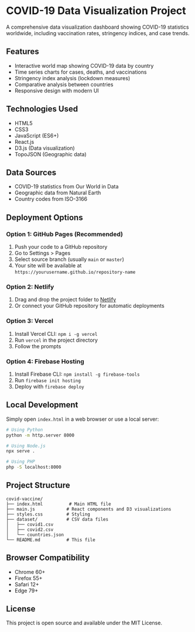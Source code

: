 # COVID-19 Data Visualization Project

A comprehensive data visualization dashboard showing COVID-19 statistics worldwide, including vaccination rates, stringency indices, and case trends.

## Features

- Interactive world map showing COVID-19 data by country
- Time series charts for cases, deaths, and vaccinations
- Stringency index analysis (lockdown measures)
- Comparative analysis between countries
- Responsive design with modern UI

## Technologies Used

- HTML5
- CSS3
- JavaScript (ES6+)
- React.js
- D3.js (Data visualization)
- TopoJSON (Geographic data)

## Data Sources

- COVID-19 statistics from Our World in Data
- Geographic data from Natural Earth
- Country codes from ISO-3166

## Deployment Options

### Option 1: GitHub Pages (Recommended)
1. Push your code to a GitHub repository
2. Go to Settings > Pages
3. Select source branch (usually `main` or `master`)
4. Your site will be available at `https://yourusername.github.io/repository-name`

### Option 2: Netlify
1. Drag and drop the project folder to [Netlify](https://netlify.com)
2. Or connect your GitHub repository for automatic deployments

### Option 3: Vercel
1. Install Vercel CLI: `npm i -g vercel`
2. Run `vercel` in the project directory
3. Follow the prompts

### Option 4: Firebase Hosting
1. Install Firebase CLI: `npm install -g firebase-tools`
2. Run `firebase init hosting`
3. Deploy with `firebase deploy`

## Local Development

Simply open `index.html` in a web browser or use a local server:

```bash
# Using Python
python -m http.server 8000

# Using Node.js
npx serve .

# Using PHP
php -S localhost:8000
```

## Project Structure

```
covid-vaccine/
├── index.html          # Main HTML file
├── main.js            # React components and D3 visualizations
├── styles.css         # Styling
├── dataset/           # CSV data files
│   ├── covid1.csv
│   ├── covid2.csv
│   └── countries.json
└── README.md          # This file
```

## Browser Compatibility

- Chrome 60+
- Firefox 55+
- Safari 12+
- Edge 79+

## License

This project is open source and available under the MIT License.
